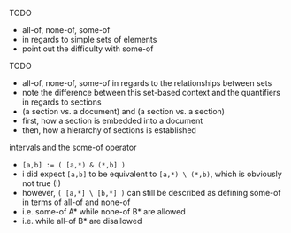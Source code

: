 
TODO
- all-of, none-of, some-of
- in regards to simple sets of elements
- point out the difficulty with some-of

TODO
- all-of, none-of, some-of in regards to the relationships between sets
- note the difference between this set-based context
  and the quantifiers in regards to sections
- (a section vs. a document) and (a section vs. a section)
- first, how a section is embedded into a document
- then, how a hierarchy of sections is established

intervals and the some-of operator
- `[a,b] := ( [a,*) & (*,b] )`
- i did expect `[a,b]` to be equivalent to `[a,*) \ (*,b)`,
  which is obviously not true (!)
- however, `( [a,*] \ [b,*] )` can still be described
  as defining some-of in terms of all-of and none-of
- i.e. some-of A* while none-of B* are allowed
- i.e. while all-of B* are disallowed
